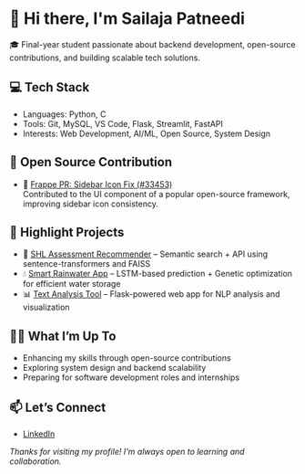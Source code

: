 # 👋 Hi there, I'm Sailaja Patneedi

🎓 Final-year student passionate about backend development, open-source contributions, and building scalable tech solutions.


## 💻 Tech Stack
- Languages: Python, C
- Tools: Git, MySQL, VS Code, Flask, Streamlit, FastAPI
- Interests: Web Development, AI/ML, Open Source, System Design


## 🌟 Open Source Contribution
- 🔧 [Frappe PR: Sidebar Icon Fix (#33453)](https://github.com/frappe/frappe/pull/33453)  
  Contributed to the UI component of a popular open-source framework, improving sidebar icon consistency.


## 🚀 Highlight Projects
- 🧠 [SHL Assessment Recommender](https://github.com/22A31A42E5/shl_recommendation_engine) – Semantic search + API using sentence-transformers and FAISS
- 💧 [Smart Rainwater App](https://github.com/22A31A42E5/smart_rainwater_app) – LSTM-based prediction + Genetic optimization for efficient water storage
- 📊 [Text Analysis Tool](https://github.com/22A31A42E5/text-analysis-tool) – Flask-powered web app for NLP analysis and visualization


## 🧑‍💻 What I’m Up To
- Enhancing my skills through open-source contributions
- Exploring system design and backend scalability
- Preparing for software development roles and internships


## 📫 Let’s Connect
- [LinkedIn](https://www.linkedin.com/in/sailaja-patneedi-786a6a295)


*Thanks for visiting my profile! I'm always open to learning and collaboration.*

